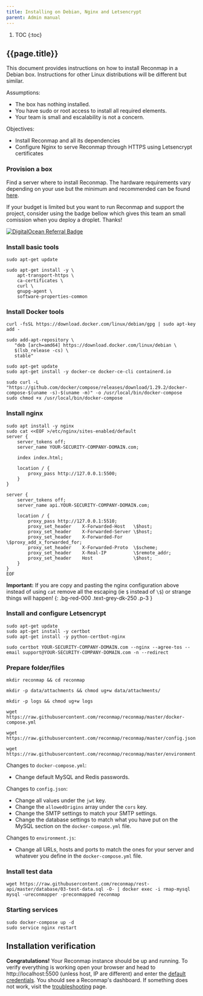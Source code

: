 ```yaml
---
title: Installing on Debian, Nginx and Letsencrypt
parent: Admin manual
---
```


1. TOC
{:toc}

## {{page.title}}

This document provides instructions on how to install Reconmap in a Debian box. Instructions for other Linux distributions will be different but similar.

Assumptions:
- The box has nothing installed.
- You have sudo or root access to install all required elements.
- Your team is small and escalability is not a concern.

Objectives:
- Install Reconmap and all its dependencies
- Configure Nginx to serve Reconmap through HTTPS using Letsencrypt certificates

### Provision a box

Find a server where to install Reconmap. The hardware requirements vary depending on your use but the minimum and recommended can be found [here](hardware-requirements).

If your budget is limited but you want to run Reconmap and support the project, consider using the badge bellow which gives this team an small comission when you deploy a droplet. Thanks!

[![DigitalOcean Referral Badge](https://web-platforms.sfo2.cdn.digitaloceanspaces.com/WWW/Badge%201.svg)](https://www.digitalocean.com/?refcode=b2b6c64caae7&utm_campaign=Referral_Invite&utm_medium=Referral_Program&utm_source=badge)

### Install basic tools

```shell
sudo apt-get update

sudo apt-get install -y \
    apt-transport-https \
    ca-certificates \
    curl \
    gnupg-agent \
    software-properties-common
```

### Install Docker tools

```shell
curl -fsSL https://download.docker.com/linux/debian/gpg | sudo apt-key add -

sudo add-apt-repository \
   "deb [arch=amd64] https://download.docker.com/linux/debian \
   $(lsb_release -cs) \
   stable"

sudo apt-get update
sudo apt-get install -y docker-ce docker-ce-cli containerd.io

sudo curl -L "https://github.com/docker/compose/releases/download/1.29.2/docker-compose-$(uname -s)-$(uname -m)" -o /usr/local/bin/docker-compose
sudo chmod +x /usr/local/bin/docker-compose
```

### Install nginx

```shell
sudo apt install -y nginx
sudo cat <<EOF >/etc/nginx/sites-enabled/default
server {
    server_tokens off;
    server_name YOUR-SECURITY-COMPANY-DOMAIN.com;

    index index.html;

    location / {
        proxy_pass http://127.0.0.1:5500;
    }
}

server {
    server_tokens off;
    server_name api.YOUR-SECURITY-COMPANY-DOMAIN.com;

    location / {
        proxy_pass http://127.0.0.1:5510;
        proxy_set_header    X-Forwarded-Host   \$host;
        proxy_set_header    X-Forwarded-Server \$host;
        proxy_set_header    X-Forwarded-For    \$proxy_add_x_forwarded_for;
        proxy_set_header    X-Forwarded-Proto  \$scheme;
        proxy_set_header    X-Real-IP          \$remote_addr;
        proxy_set_header    Host               \$host;
    }   
}
EOF
```

**Important:** If you are copy and pasting the nginx configuration above instead of using `cat` remove all the escaping (ie `$` instead of `\$`) or strange things will happen!
{: .bg-red-000 .text-grey-dk-250 .p-3 }

### Install and configure Letsencrypt

```shell
sudo apt-get update
sudo apt-get install -y certbot
sudo apt-get install -y python-certbot-nginx

sudo certbot YOUR-SECURITY-COMPANY-DOMAIN.com --nginx --agree-tos --email support@YOUR-SECURITY-COMPANY-DOMAIN.com -n --redirect
```

### Prepare folder/files


```shell
mkdir reconmap && cd reconmap

mkdir -p data/attachments && chmod ug+w data/attachments/

mkdir -p logs && chmod ug+w logs

wget https://raw.githubusercontent.com/reconmap/reconmap/master/docker-compose.yml

wget https://raw.githubusercontent.com/reconmap/reconmap/master/config.json

wget https://raw.githubusercontent.com/reconmap/reconmap/master/environment.js

```

Changes to `docker-compose.yml`:
- Change default MySQL and Redis passwords.

Changes to `config.json`:
- Change all values under the `jwt` key.
- Change the `allowedOrigins` array under the `cors` key.
- Change the SMTP settings to match your SMTP settings.
- Change the database settings to match what you have put on the MySQL section on the `docker-compose.yml` file.

Changes to `environment.js`:
- Change all URLs, hosts and ports to match the ones for your server and whatever you define in the `docker-compose.yml` file.


### Install test data

```shell
wget https://raw.githubusercontent.com/reconmap/rest-api/master/database/03-test-data.sql -O- | docker exec -i rmap-mysql mysql -ureconmapper -preconmapped reconmap
```

### Starting services

```shell
sudo docker-compose up -d
sudo service nginx restart
```

## Installation verification

**Congratulations!** Your Reconmap instance should be up and running. To verify everything is working open your browser and head to http://localhost:5500 (unless host, IP are different) and enter the [default credentials](/live-demo.html#try-it-yourself). You should see a Reconmap's dashboard. If something does not work, visit the [troubleshooting](/development/troubleshooting) page.

